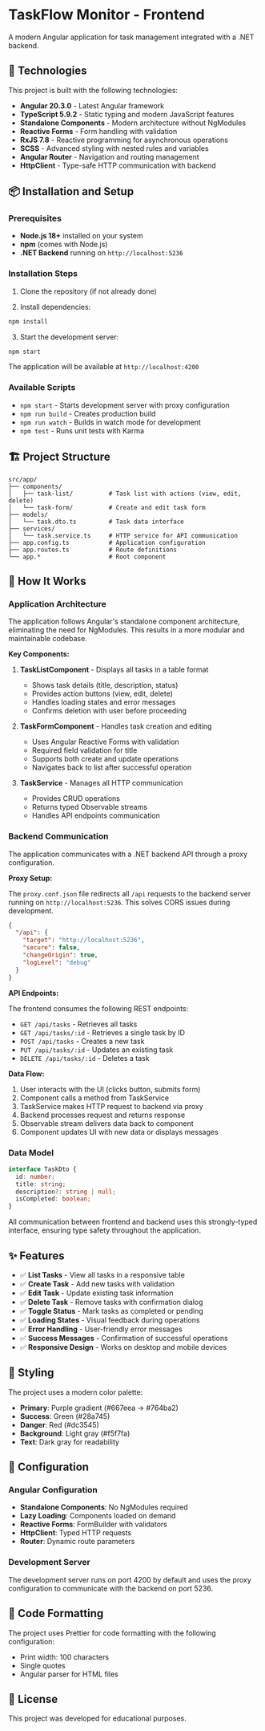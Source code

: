 # TaskFlow Monitor - Frontend

A modern Angular application for task management integrated with a .NET backend.

## 🚀 Technologies

This project is built with the following technologies:

- **Angular 20.3.0** - Latest Angular framework
- **TypeScript 5.9.2** - Static typing and modern JavaScript features
- **Standalone Components** - Modern architecture without NgModules
- **Reactive Forms** - Form handling with validation
- **RxJS 7.8** - Reactive programming for asynchronous operations
- **SCSS** - Advanced styling with nested rules and variables
- **Angular Router** - Navigation and routing management
- **HttpClient** - Type-safe HTTP communication with backend

## 📦 Installation and Setup

### Prerequisites

- **Node.js 18+** installed on your system
- **npm** (comes with Node.js)
- **.NET Backend** running on `http://localhost:5236`

### Installation Steps

1. Clone the repository (if not already done)

2. Install dependencies:
```bash
npm install
```

3. Start the development server:
```bash
npm start
```

The application will be available at `http://localhost:4200`

### Available Scripts

- `npm start` - Starts development server with proxy configuration
- `npm run build` - Creates production build
- `npm run watch` - Builds in watch mode for development
- `npm test` - Runs unit tests with Karma

## 🏗️ Project Structure

```
src/app/
├── components/
│   ├── task-list/          # Task list with actions (view, edit, delete)
│   └── task-form/          # Create and edit task form
├── models/
│   └── task.dto.ts         # Task data interface
├── services/
│   └── task.service.ts     # HTTP service for API communication
├── app.config.ts           # Application configuration
├── app.routes.ts           # Route definitions
└── app.*                   # Root component
```

## 🎯 How It Works

### Application Architecture

The application follows Angular's standalone component architecture, eliminating the need for NgModules. This results in a more modular and maintainable codebase.

**Key Components:**

1. **TaskListComponent** - Displays all tasks in a table format
   - Shows task details (title, description, status)
   - Provides action buttons (view, edit, delete)
   - Handles loading states and error messages
   - Confirms deletion with user before proceeding

2. **TaskFormComponent** - Handles task creation and editing
   - Uses Angular Reactive Forms with validation
   - Required field validation for title
   - Supports both create and update operations
   - Navigates back to list after successful operation

3. **TaskService** - Manages all HTTP communication
   - Provides CRUD operations
   - Returns typed Observable streams
   - Handles API endpoints communication

### Backend Communication

The application communicates with a .NET backend API through a proxy configuration.

**Proxy Setup:**

The `proxy.conf.json` file redirects all `/api` requests to the backend server running on `http://localhost:5236`. This solves CORS issues during development.

```json
{
  "/api": {
    "target": "http://localhost:5236",
    "secure": false,
    "changeOrigin": true,
    "logLevel": "debug"
  }
}
```

**API Endpoints:**

The frontend consumes the following REST endpoints:

- `GET /api/tasks` - Retrieves all tasks
- `GET /api/tasks/:id` - Retrieves a single task by ID
- `POST /api/tasks` - Creates a new task
- `PUT /api/tasks/:id` - Updates an existing task
- `DELETE /api/tasks/:id` - Deletes a task

**Data Flow:**

1. User interacts with the UI (clicks button, submits form)
2. Component calls a method from TaskService
3. TaskService makes HTTP request to backend via proxy
4. Backend processes request and returns response
5. Observable stream delivers data back to component
6. Component updates UI with new data or displays messages

### Data Model

```typescript
interface TaskDto {
  id: number;
  title: string;
  description?: string | null;
  isCompleted: boolean;
}
```

All communication between frontend and backend uses this strongly-typed interface, ensuring type safety throughout the application.

## ✨ Features

- ✅ **List Tasks** - View all tasks in a responsive table
- ✅ **Create Task** - Add new tasks with validation
- ✅ **Edit Task** - Update existing task information
- ✅ **Delete Task** - Remove tasks with confirmation dialog
- ✅ **Toggle Status** - Mark tasks as completed or pending
- ✅ **Loading States** - Visual feedback during operations
- ✅ **Error Handling** - User-friendly error messages
- ✅ **Success Messages** - Confirmation of successful operations
- ✅ **Responsive Design** - Works on desktop and mobile devices

## 🎨 Styling

The project uses a modern color palette:

- **Primary**: Purple gradient (#667eea → #764ba2)
- **Success**: Green (#28a745)
- **Danger**: Red (#dc3545)
- **Background**: Light gray (#f5f7fa)
- **Text**: Dark gray for readability

## 🔧 Configuration

### Angular Configuration

- **Standalone Components**: No NgModules required
- **Lazy Loading**: Components loaded on demand
- **Reactive Forms**: FormBuilder with validators
- **HttpClient**: Typed HTTP requests
- **Router**: Dynamic route parameters

### Development Server

The development server runs on port 4200 by default and uses the proxy configuration to communicate with the backend on port 5236.

## 📝 Code Formatting

The project uses Prettier for code formatting with the following configuration:

- Print width: 100 characters
- Single quotes
- Angular parser for HTML files

## 📄 License

This project was developed for educational purposes.
